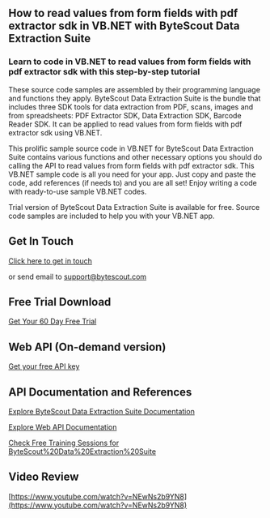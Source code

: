 ## How to read values from form fields with pdf extractor sdk in VB.NET with ByteScout Data Extraction Suite

### Learn to code in VB.NET to read values from form fields with pdf extractor sdk with this step-by-step tutorial

These source code samples are assembled by their programming language and functions they apply. ByteScout Data Extraction Suite is the bundle that includes three SDK tools for data extraction from PDF, scans, images and from spreadsheets: PDF Extractor SDK, Data Extraction SDK, Barcode Reader SDK. It can be applied to read values from form fields with pdf extractor sdk using VB.NET.

This prolific sample source code in VB.NET for ByteScout Data Extraction Suite contains various functions and other necessary options you should do calling the API to read values from form fields with pdf extractor sdk. This VB.NET sample code is all you need for your app. Just copy and paste the code, add references (if needs to) and you are all set! Enjoy writing a code with ready-to-use sample VB.NET codes.

Trial version of ByteScout Data Extraction Suite is available for free. Source code samples are included to help you with your VB.NET app.

## Get In Touch

[Click here to get in touch](https://bytescout.zendesk.com/hc/en-us/requests/new?subject=ByteScout%20Data%20Extraction%20Suite%20Question)

or send email to [support@bytescout.com](mailto:support@bytescout.com?subject=ByteScout%20Data%20Extraction%20Suite%20Question) 

## Free Trial Download

[Get Your 60 Day Free Trial](https://bytescout.com/download/web-installer?utm_source=github-readme)

## Web API (On-demand version)

[Get your free API key](https://pdf.co/documentation/api?utm_source=github-readme)

## API Documentation and References

[Explore ByteScout Data Extraction Suite Documentation](https://bytescout.com/documentation/index.html?utm_source=github-readme)

[Explore Web API Documentation](https://pdf.co/documentation/api?utm_source=github-readme)

[Check Free Training Sessions for ByteScout%20Data%20Extraction%20Suite](https://academy.bytescout.com/)

## Video Review

[https://www.youtube.com/watch?v=NEwNs2b9YN8](https://www.youtube.com/watch?v=NEwNs2b9YN8)